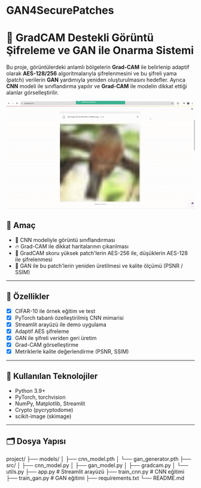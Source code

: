 # GAN4SecurePatches

# 🔐 GradCAM Destekli Görüntü Şifreleme ve GAN ile Onarma Sistemi

Bu proje, görüntülerdeki anlamlı bölgelerin **Grad-CAM** ile belirlenip adaptif olarak **AES-128/256** algoritmalarıyla şifrelenmesini ve bu şifreli yama (patch) verilerin **GAN** yardımıyla yeniden oluşturulmasını hedefler. Ayrıca **CNN** modeli ile sınıflandırma yapılır ve **Grad-CAM** ile modelin dikkat ettiği alanlar görselleştirilir.


![Uygulama](demo.gif)

## 🎯 Amaç
- 🧠 CNN modeliyle görüntü sınıflandırması
- 🔥 Grad-CAM ile dikkat haritalarının çıkarılması
- 🔐 GradCAM skoru yüksek patch'lerin AES-256 ile, düşüklerin AES-128 ile şifrelenmesi
- 🤖 GAN ile bu patch'lerin yeniden üretilmesi ve kalite ölçümü (PSNR / SSIM)

---

## 🚀 Özellikler
- [x] CIFAR-10 ile örnek eğitim ve test
- [x] PyTorch tabanlı özelleştirilmiş CNN mimarisi
- [x] Streamlit arayüzü ile demo uygulama
- [x] Adaptif AES şifreleme
- [x] GAN ile şifreli veriden geri üretim
- [x] Grad-CAM görselleştirme
- [x] Metriklerle kalite değerlendirme (PSNR, SSIM)

---

## 🧠 Kullanılan Teknolojiler
- Python 3.9+
- PyTorch, torchvision
- NumPy, Matplotlib, Streamlit
- Crypto (pycryptodome)
- scikit-image (skimage)

---

## 🗂️ Dosya Yapısı

project/
├── models/
│ ├── cnn_model.pth
│ └── gan_generator.pth
├── src/
│ ├── cnn_model.py
│ ├── gan_model.py
│ ├── gradcam.py
│ └── utils.py
├── app.py # Streamlit arayüzü
├── train_cnn.py # CNN eğitimi
├── train_gan.py # GAN eğitimi
├── requirements.txt
└── README.md




